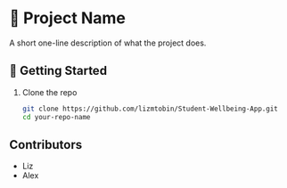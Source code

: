 # 🌱 Project Name

A short one-line description of what the project does.

## 🚀 Getting Started

1. Clone the repo  
   ```bash
   git clone https://github.com/lizmtobin/Student-Wellbeing-App.git
   cd your-repo-name

## Contributors

- Liz
- Alex